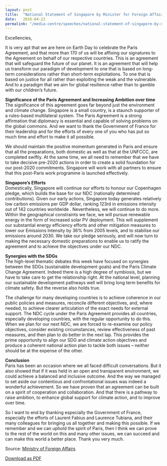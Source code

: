 ```yaml
---
layout: post
title:  "National Statement of Singapore by Minister for Foreign Affairs, Dr Vivian Balakrishnan, at the Signature Ceremony of the Paris Agreement in New York, 22 April 2016"
date:   2016-04-22
permalink: "/media-centre/speeches/national-statement-of-singapore-by-minister-for-foreign-affairs-dr-vivian-balakrishnan-at-the-signature-ceremony-of-the-paris-agreement-in-new-york-22-april-2016"
---
```


Excellencies,

It is very apt that we are here on Earth Day to celebrate the Paris Agreement, and that more than 170 of us will be affixing our signatures to the Agreement on behalf of our respective countries.  This is an agreement that will safeguard the future of our planet.  It is an agreement that will help us transform our paradigm of development to one that is based on long-term considerations rather than short-term exploitations.  To one that is based on justice for all rather than exploiting the weak and the vulnerable. And to a paradigm that we aim for global resilience rather than to gamble with our children’s future. 

**Significance of the Paris Agreement and Increasing Ambition over time**  
The significance of this agreement goes far beyond just the environment and climate change. Singapore is a small country, is a staunch supporter of a rules-based multilateral system.  The Paris Agreement is a strong affirmation that diplomacy is essential and capable of solving problems on the global commons.  And we want to thank the Government of France for their leadership and for the efforts of every one of you who has put so much time and effort to make it all possible. 

We should maintain the positive momentum generated in Paris and ensure that all the preparations, both domestic as well as that at the UNFCCC, are completed swiftly.  At the same time, we all need to remember that we have to take decisive pre-2020 actions in order to create a solid foundation for our post-2020 commitments.  Singapore will work with all partners to ensure that this post-Paris work programme is launched effectively.  

**Singapore’s Efforts**  
Domestically, Singapore will continue our efforts to honour our Copenhagen pledge, which builds the base for our NDC (nationally determined contributions).  Given our early actions, Singapore today generates relatively low carbon emissions per GDP dollar, ranking 123rd in emissions intensity out of 142 countries worldwide .  Nevertheless, we will continue to do more.  Within the geographical constraints we face, we will pursue renewable energy in the form of increased solar PV deployment.  This will supplement our substantial energy efficiency efforts and other mitigation measures to lower our Emissions Intensity by 36% from 2005 levels, and to stabilise our emissions around 2030.  We take our pledge seriously, and will now turn to making the necessary domestic preparations to enable us to ratify the agreement and to achieve the objectives under our NDC. 

**Synergies with the SDGs**  
The high-level thematic debates this week have focused on synergies between the SDGs (sustainable development goals) and the Paris Climate Change Agreement. Indeed there is a high degree of symbiosis, but we have to take care to get the relationship right.  At the national level, planning our sustainable development pathways well will bring long term benefits for climate safety. But the reverse also holds true.

The challenge for many developing countries is to achieve coherence in our public policies and measures, reconcile different objectives, and, where needed, to achieve clearer articulation of the exact needs for external support. The NDC cycle under the Paris Agreement provides all countries, especially developing countries, with the regular opportunity to do this.  When we plan for our next NDC, we are forced to re-examine our policy objectives, consider existing circumstances, review effectiveness of past measures, and then plan to do better in the next lap. This provides the prime opportunity to align our SDG and climate action objectives and produce a coherent national action plan to tackle both issues – neither should be at the expense of the other.

**Conclusion**  
Paris has been an occasion where we all faced difficult conversations. But it also showed that if it was held in an open and transparent environment, we could achieve a balanced and inclusive outcome. And the way we managed to set aside our contentious and confrontational issues was indeed a wonderful achievement. So we have proven that an agreement can be built on a spirit of cooperation and collaboration. And that there is a pathway to raise ambition, to enhance global support for climate action, and to improve over time.

So I want to end by thanking especially the Government of France, especially the efforts of Laurent Fabius and Laurence Tubiana, and their many colleagues for bringing us all together and making this possible. If we remember and we can uphold the spirit of Paris, then I think we can prove to the rest of the world on this and many other issues, we can succeed and can make this world a better place. Thank you very much.

Source: [Ministry of Foreign Affairs](http://www.mfa.gov.sg/content/mfa/media_centre/press_room/pr/2016/201604/press_20160423.html)

[Download as PDF](https://github.com/isomerpages/isomerpages-stratgroup/raw/master/images/Speeches/national-statement-of-singapore-by-minister-for-foreign-affairs-dr-vivian-balakrishnan-at-the-signature-ceremony-of-the-paris-agreement-in-new-york-22-april-2016.pdf)
